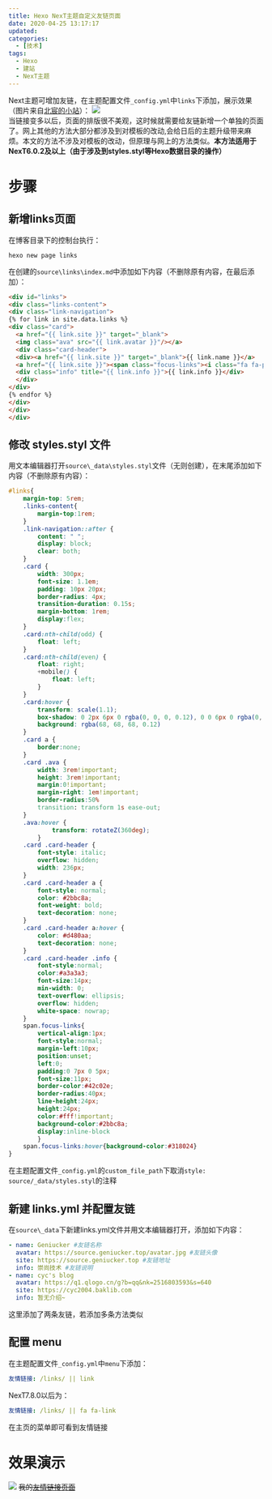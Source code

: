 ```yaml
---
title: Hexo NexT主题自定义友链页面
date: 2020-04-25 13:17:17
updated:
categories:
  - [技术]
tags:
  - Hexo
  - 建站
  - NexT主题
---
```

Next主题可增加友链，在主题配置文件`_config.yml`中`links`下添加，展示效果（图片来自[北宸的小站](https://links.jianshu.com/go?to=https%3A%2F%2Fwww.liaofuzhan.com)）：<!-- more -->
![](https://source.geniucker.top/image/20200425-1-1.jpg)  
当链接变多以后，页面的排版很不美观，这时候就需要给友链新增一个单独的页面了。网上其他的方法大部分都涉及到对模板的改动,会给日后的主题升级带来麻烦。本文的方法不涉及对模板的改动，但原理与网上的方法类似。**本方法适用于NexT6.0.2及以上（由于涉及到styles.styl等Hexo数据目录的操作）**

# 步骤

## 新增links页面
在博客目录下的控制台执行：
```
hexo new page links
```
在创建的`source\links\index.md`中添加如下内容（不删除原有内容，在最后添加）：
```html
<div id="links">
<div class="links-content">
<div class="link-navigation">
{% for link in site.data.links %}
<div class="card">
  <a href="{{ link.site }}" target="_blank">
  <img class="ava" src="{{ link.avatar }}"/></a>
  <div class="card-header">
  <div><a href="{{ link.site }}" target="_blank">{{ link.name }}</a>
  <a href="{{ link.site }}"><span class="focus-links"><i class="fa fa-plus" aria-hidden="true"></i>&nbsp;关注</span></a></div>
  <div class="info" title="{{ link.info }}">{{ link.info }}</div>
  </div>
</div>
{% endfor %}
</div>
</div>
</div>
```

## 修改 styles.styl 文件
用文本编辑器打开`source\_data\styles.styl`文件（无则创建），在末尾添加如下内容（不删除原有内容）：
```css
#links{
	margin-top: 5rem;
	.links-content{
		margin-top:1rem;
	}
	.link-navigation::after {
		content: " ";
		display: block;
		clear: both;
	}
	.card {
		width: 300px;
		font-size: 1.1em;
		padding: 10px 20px;
		border-radius: 4px;
		transition-duration: 0.15s;
		margin-bottom: 1rem;
		display:flex;
	}
	.card:nth-child(odd) {
		float: left;
	}
	.card:nth-child(even) {
		float: right;
		+mobile() {
			float: left;
		}
	}
	.card:hover {
		transform: scale(1.1);
		box-shadow: 0 2px 6px 0 rgba(0, 0, 0, 0.12), 0 0 6px 0 rgba(0, 0, 0, 0.04);
		background: rgba(68, 68, 68, 0.12)
	}
	.card a {
		border:none;
	}
	.card .ava {
		width: 3rem!important;
		height: 3rem!important;
		margin:0!important;
		margin-right: 1em!important;
		border-radius:50%
		transition: transform 1s ease-out;
	}
	.ava:hover {
			transform: rotateZ(360deg);
		}
	.card .card-header {
		font-style: italic;
		overflow: hidden;
		width: 236px;
	}
	.card .card-header a {
		font-style: normal;
		color: #2bbc8a;
		font-weight: bold;
		text-decoration: none;
	}
	.card .card-header a:hover {
		color: #d480aa;
		text-decoration: none;
	}
	.card .card-header .info {
		font-style:normal;
		color:#a3a3a3;
		font-size:14px;
		min-width: 0;
		text-overflow: ellipsis;
		overflow: hidden;
		white-space: nowrap;
	}
	span.focus-links{
		vertical-align:1px;
		font-style:normal;
		margin-left:10px;
		position:unset;
		left:0;
		padding:0 7px 0 5px;
		font-size:11px;
		border-color:#42c02e;
		border-radius:40px;
		line-height:24px;
		height:24px;
		color:#fff!important;
		background-color:#2bbc8a;
		display:inline-block
		}
	span.focus-links:hover{background-color:#318024}
}
```
在主题配置文件`_config.yml`的`custom_file_path`下取消`style: source/_data/styles.styl`的注释

## 新建 links.yml 并配置友链
在`source\_data`下新建links.yml文件并用文本编辑器打开，添加如下内容：
```yaml
- name: Geniucker #友链名称
  avatar: https://source.geniucker.top/avatar.jpg #友链头像
  site: https://source.geniucker.top #友链地址
  info: 崇尚技术 #友链说明
- name: cyc's blog
  avatar: https://q1.qlogo.cn/g?b=qq&nk=2516803593&s=640
  site: https://cyc2004.baklib.com
  info: 暂无介绍~
```
这里添加了两条友链，若添加多条方法类似

## 配置 menu
在主题配置文件`_config.yml`中`menu`下添加：
```yaml
友情链接: /links/ || link
```
NexT7.8.0以后为：
```yaml
友情链接: /links/ || fa fa-link
```
在主页的菜单即可看到友情链接

# 效果演示
![](https://source.geniucker.top/image/20200425-1-2.jpg)
~~我的[友情链接页面](/links/)~~
